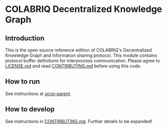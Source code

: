 # COLABRIQ Decentralized Knowledge Graph

## Introduction

This is the open source reference edition of COLABRIQ's Decentralized Knowledge Graph and information sharing protocol. This module contains protocol buffer definitions for interprocess communication. Please agree to [LICENSE.md](LICENSE.md) and read [CONTRIBUTING.md](CONTRIBUTING.md) before using this code.

## How to run

See instructions at [sccp-parent](https://github.com/colabriq/sccp-parent).

## How to develop

See instructions in [CONTRIBUTING.md](CONTRIBUTING.md).
Further details to be expanded!


